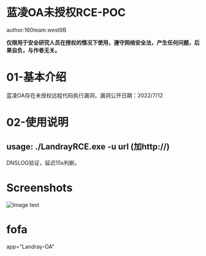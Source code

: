 # 蓝凌OA未授权RCE-POC
 
author:160team.west9B

**仅限用于安全研究人员在授权的情况下使用，遵守网络安全法，产生任何问题，后果自负，与作者无关。**

# 01-基本介绍

蓝凌OA存在未授权远程代码执行漏洞，漏洞公开日期：2022/7/12

# 02-使用说明

## usage: ./LandrayRCE.exe -u url  (加http://)

DNSLOG验证，延迟15s判断。

# Screenshots
![Image text](https://github.com/west9b/Landray-OA-RCE/blob/main/POC.png)

# fofa
app="Landray-OA"
